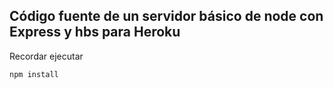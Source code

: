 ## Código fuente de un servidor básico de node con Express y hbs para Heroku

Recordar ejecutar 
```
npm install
```